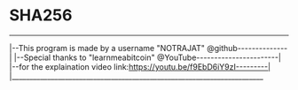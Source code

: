 # SHA256
  _______________________________________________________________________
 |--This program is made by a username \"NOTRAJAT\" @github--------------| 
 |--Special thanks to \"learnmeabitcoin\" @YouTube-----------------------| 
 |--for the explaination video link:https://youtu.be/f9EbD6iY9zI---------|
 |_______________________________________________________________________
 
 
